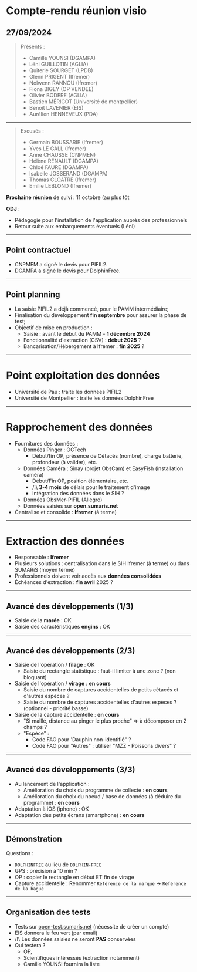 # Compte-rendu réunion visio
## 27/09/2024

> Présents :
>
> - Camille YOUNSI (DGAMPA)
> - Léni GUILLOTIN (AGLIA)
> - Quiterie SOURGET (LPDB)
> - Glenn PRIGENT (Ifremer)
> - Nolwenn RANNOU (Ifremer)
> - Fiona BIGEY (OP VENDEE)
> - Olivier BODERE (AGLIA)
> - Bastien MÉRIGOT (Université de montpellier)
> - Benoit LAVENIER (EIS)
> - Aurélien HENNEVEUX (PDA)

---

> Excusés :
> 
> - Germain BOUSSARIE (Ifremer)
> - Yves LE GALL (Ifremer)
> - Anne CHAUSSE (CNPMEN)
> - Hélène RENAULT (DGAMPA)
> - Chloé FAURE (DGAMPA)
> - Isabelle JOSSERAND (DGAMPA)
> - Thomas CLOATRE (Ifremer)
> - Emilie LEBLOND (Ifremer)

**Prochaine réunion** de suivi : 11 octobre (au plus tôt

**ODJ** :
- Pédagogie pour l'installation de l'application auprès des professionnels
- Retour suite aux embarquements éventuels (Léni)

---

## Point contractuel
- CNPMEM a signé le devis pour PIFIL2.
- DGAMPA a signé le devis pour DolphinFree.

---

## Point planning

- La saisie PIFIL2 a déjà commencé, pour le PAMM intermédiaire;
- Finalisation du développement **fin septembre** pour assurer la phase de test;
- Objectif de mise en production :
  - Saisie : avant le début du PAMM - **1 décembre 2024**
  - Fonctionnalité d'extraction (CSV) : **début 2025** ?
  - Bancarisation/Hébergement à Ifremer : **fin 2025** ?

---

# Point exploitation des données

- Université de Pau : traite les données PIFIL2
- Université de Montpellier : traite les données DolphinFree


---

# Rapprochement des données

- Fournitures des données : 
  - Données Pinger : OCTech
    - Début/fin OP, présence de Cétacés (nombre), charge batterie, profondeur (à valider), etc. 
  - Données Caméra : Sinay (projet ObsCam) et EasyFish (installation caméra)
    - Début/Fin OP, position élémentaire, etc.
    - /!\ **3-4 mois** de délais pour le traitement d'image
    - Intégration des données dans le SIH ?
  - Données ObsMer-PIFIL (Allegro)
  - Données saisies sur **open.sumaris.net**
- Centralise et consolide : **Ifremer** (à terme)

---

# Extraction des données

- Responsable : **Ifremer**
- Plusieurs solutions : centralisation dans le SIH Ifremer (à terme) ou dans SUMARiS (moyen terme)  
- Professionnels doivent voir accès aux **données consolidées**
- Échéances d'extraction : **fin avril** 2025 ?  

---

## Avancé des développements (1/3)

- Saisie de la **marée** : OK
- Saisie des caractéristiques **engins** : OK

---

## Avancé des développements (2/3)

- Saisie de l'opération / **filage** : OK
  * Saisie du rectangle statistique : faut-il limiter à une zone ? (non bloquant) 
- Saisie de l'opération / **virage** : **en cours**
  * Saisie du nombre de captures accidentelles de petits cétacés et d'autres espèces ?
  * Saisie du nombre de captures accidentelles d'autres espèces ? (optionnel - priorité basse)
- Saisie de la capture accidentelle : **en cours**
  * "Si maillé, distance au pinger le plus proche" => à décomposer en 2 champs ? 
  * "Espèce" : 
    * Code FAO pour 'Dauphin non-identifié" ?
    * Code FAO pour "Autres" : utiliser "MZZ - Poissons divers" ?

---

## Avancé des développements (3/3)

- Au lancement de l'application : 
  - Amélioration du choix du programme de collecte : **en cours**
  - Amélioration du choix du noeud / base de données (à déduire du programme) : **en cours**
- Adaptation à iOS (iphone) : OK
- Adaptation des petits écrans (smartphone) : **en cours**
  
---

## Démonstration

Questions : 
- `DOLPHINFREE` au lieu de `DOLPHIN-FREE`
- GPS : précision à 10 min ?
- OP : copier le rectangle en début ET fin de virage
- Capture accidentelle : Renommer `Référence de la marque` -> `Référence de la bague`

---
## Organisation des tests

- Tests sur [open-test.sumaris.net](https://open-test.sumaris.net) (nécessite de créer un compte)
- EIS donnera le feu vert (par email)
- /!\ Les données saisies ne seront **PAS** conservées
- Qui testera ?
  - OP, 
  - Scientifiques intéressés (extraction notamment)
  - Camille YOUNSI fournira la liste